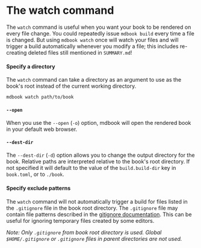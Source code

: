 # The watch command

The `watch` command is useful when you want your book to be rendered on every
file change. You could repeatedly issue `mdbook build` every time a file is
changed. But using `mdbook watch` once will watch your files and will trigger a
build automatically whenever you modify a file; this includes re-creating
deleted files still mentioned in `SUMMARY.md`!

#### Specify a directory

The `watch` command can take a directory as an argument to use as the book's
root instead of the current working directory.

```bash
mdbook watch path/to/book
```

#### `--open`

When you use the `--open` (`-o`) option, mdbook will open the rendered book in
your default web browser.

#### `--dest-dir`

The `--dest-dir` (`-d`) option allows you to change the output directory for the
book. Relative paths are interpreted relative to the book's root directory. If
not specified it will default to the value of the `build.build-dir` key in
`book.toml`, or to `./book`.


#### Specify exclude patterns

The `watch` command will not automatically trigger a build for files listed in
the `.gitignore` file in the book root directory. The `.gitignore` file may
contain file patterns described in the [gitignore
documentation](https://git-scm.com/docs/gitignore). This can be useful for
ignoring temporary files created by some editors.

_Note: Only `.gitignore` from book root directory is used. Global
`$HOME/.gitignore` or `.gitignore` files in parent directories are not used._
